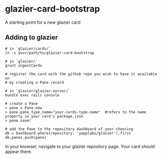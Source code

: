 glazier-card-bootstrap
======================

A starting point for a new glazier card


## Adding to glazier

    # in `glazier/cards/`
    ln -s your/path/to/glazier-card-bootstrap

    # in `glazier/`
    grunt ingestCards

    # register the card with the github repo you wish to have it available on
    # by creating a Pane record
    
    # in `glazier/glazier-server/`
    bundle exec rails console

    # create a Pane
    > pane = Pane.new
    > pane.pane_type_name="your-cards-type-name"  #refers to the name property in your card's package.json
    > pane.save!

    # add the Pane to the repository dashboard of your choosing
    db = Dashboard.where(repository: 'yapplabs/glazier').first
    db.panes.push(pane)

In your browser, navigate to your glazier repository page.  Your card should appear there.
